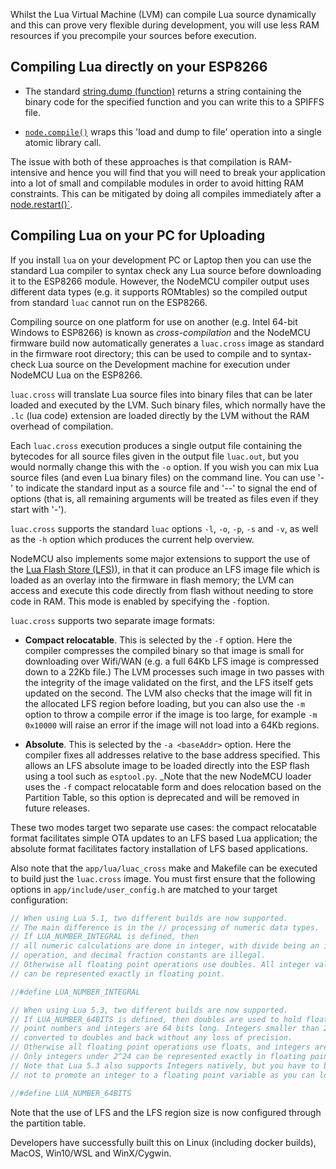 Whilst the Lua Virtual Machine (LVM) can compile Lua source dynamically and this can prove
very flexible during development, you will use less RAM resources if you precompile
your sources before execution.

## Compiling Lua directly on your ESP8266

-  The standard [string.dump \(function)](https://www.lua.org/manual/5.1/manual.html#pdf-string.dump) returns a string containing the binary code for the specified function and you can write this to a SPIFFS file.

-  [`node.compile()`](modules/node/#nodecompile) wraps this 'load and dump to file' operation into a single atomic library call.

The issue with both of these approaches is that compilation is RAM-intensive and hence
you will find that you will need to break your application into a lot of small and
compilable modules in order to avoid hitting RAM constraints.  This can be mitigated
by doing all compiles immediately after a [node.restart()`](modules/node/#noderestart).

## Compiling Lua on your PC for Uploading

If you install `lua` on your development PC or Laptop then you can use the standard Lua
compiler to syntax check any Lua source before downloading it to the ESP8266 module.  However,
the NodeMCU compiler output uses different data types (e.g. it supports ROMtables) so the
compiled output from standard `luac` cannot run on the ESP8266.

Compiling source on one platform for use on another (e.g. Intel 64-bit Windows to ESP8266) is
known as _cross-compilation_ and the NodeMCU firmware build now automatically generates
a `luac.cross` image as standard in the firmware root directory; this can be used to
compile and to syntax-check Lua source on the Development machine for execution under
NodeMCU Lua on the ESP8266.

`luac.cross` will translate Lua source files into binary files that can be later loaded
and executed by the LVM.  Such binary files, which normally have the `.lc` (lua code)
extension are loaded directly by the LVM without the RAM overhead of compilation.

Each `luac.cross` execution produces a single output file containing the bytecodes
for all source files given in the output file `luac.out`, but you would normally
change this with the `-o` option. If you wish you can mix Lua source files (and
even Lua binary files) on the command line. You can use '-' to indicate the
standard input as a source file and '--' to signal the end of options (that is, all
remaining arguments will be treated as files even if they start with '-').

`luac.cross` supports the standard `luac` options `-l`, `-o`, `-p`, `-s` and `-v`,
as well as the `-h` option which produces the current help overview.

NodeMCU also implements some major extensions to support the use of the
[Lua Flash Store (LFS)](lfs.md)), in that it can produce an LFS image file which
is loaded as an overlay into the firmware in flash memory; the LVM can access and
execute this code directly from flash without needing to store code in RAM.  This
mode is enabled by specifying the `-f`option.

`luac.cross` supports two separate image formats:

-  **Compact relocatable**. This is selected by the `-f` option. Here the compiler compresses the compiled binary so that image is small for downloading over Wifi/WAN (e.g. a full 64Kb LFS image is compressed down to a 22Kb file.) The LVM processes such image in two passes with the integrity of the image validated on the first, and the LFS itself gets updated on the second.  The LVM also checks that the image will fit in the allocated LFS region before loading, but you can also use the `-m` option to throw a compile error if the image is too large, for example `-m 0x10000` will raise an error if the image will not load into a 64Kb regions.

-  **Absolute**. This is selected by the `-a <baseAddr>` option. Here the compiler fixes all addresses relative to the base address specified. This allows an LFS absolute image to be loaded directly into the ESP flash using a tool such as  `esptool.py`.  _Note that the new NodeMCU loader uses the `-f` compact relocatable form and does relocation based on the Partition Table, so this option is deprecated and will be removed in future releases.

These two modes target two separate use cases: the compact relocatable format
facilitates simple OTA updates to an LFS based Lua application; the absolute format
facilitates factory installation of LFS based applications.

Also note that the `app/lua/luac_cross` make and Makefile can be executed to build
just the `luac.cross` image.  You must first ensure that the following options in
`app/include/user_config.h` are matched to your target configuration:

```c
// When using Lua 5.1, two different builds are now supported.
// The main difference is in the // processing of numeric data types.
// If LUA_NUMBER_INTEGRAL is defined, then
// all numeric calculations are done in integer, with divide being an integer
// operation, and decimal fraction constants are illegal.
// Otherwise all floating point operations use doubles. All integer values
// can be represented exactly in floating point.

//#define LUA_NUMBER_INTEGRAL

// When using Lua 5.3, two different builds are now supported. 
// If LUA_NUMBER_64BITS is defined, then doubles are used to hold floating
// point numbers and integers are 64 bits long. Integers smaller than 2^53 can be i
// converted to doubles and back without any loss of precision.
// Otherwise all floating point operations use floats, and integers are 32-bit.
// Only integers under 2^24 can be represented exactly in floating point.
// Note that Lua 5.3 also supports Integers natively, but you have to be careful 
// not to promote an integer to a floating point variable as you can lose precision.

//#define LUA_NUMBER_64BITS
```

Note that the use of LFS and the LFS region size is now configured through the partition table.

Developers have successfully built this on Linux (including docker builds), MacOS, Win10/WSL and WinX/Cygwin.
